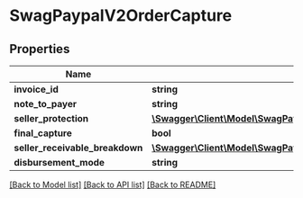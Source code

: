 # SwagPaypalV2OrderCapture

## Properties
Name | Type | Description | Notes
------------ | ------------- | ------------- | -------------
**invoice_id** | **string** |  | [optional] 
**note_to_payer** | **string** |  | [optional] 
**seller_protection** | [**\Swagger\Client\Model\SwagPaypalV2OrderCaptureSellerProtection**](SwagPaypalV2OrderCaptureSellerProtection.md) |  | [optional] 
**final_capture** | **bool** |  | [optional] 
**seller_receivable_breakdown** | [**\Swagger\Client\Model\SwagPaypalV2OrderCaptureSellerReceivableBreakdown**](SwagPaypalV2OrderCaptureSellerReceivableBreakdown.md) |  | [optional] 
**disbursement_mode** | **string** |  | [optional] 

[[Back to Model list]](../../README.md#documentation-for-models) [[Back to API list]](../../README.md#documentation-for-api-endpoints) [[Back to README]](../../README.md)

